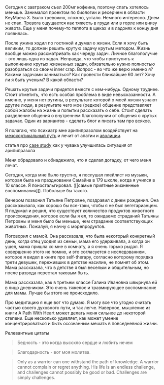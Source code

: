 Сегодня с завтраком съел 200мг кофеина, поэтому спать хотелось меньше. Занимался проектом по биологии и ресерчем в области KeyMaera X. Было тревожно, сложно, устало. Немного интересно. Днем не спал. Тревога ощущается как тяжесть в груди или в горле или внизу живота. Еще у меня почему-то теплота в щеках и в ладонях к концу дня появилась.

После ужина ходил по гостиной и думал о жизни. Если я хочу быть великим, то должен решить крутую задачу крутым методом. Жизнь вообще можно рассматривать как череду задач. Личное благополучие - это лишь одна из задач. Неправда, что чтобы приступить к выполнению крутых жизненных задач, обязательно нужно полностью разобраться со своим inner crap. Вопрос - во что же верю именно я? Какими задачами заниматься? Как провести ближайшие 60 лет? Хочу ли я быть ученым? В какой области?

Решать крутые задачи придется вместе с кем-нибудь. Одному труднее. Стоит отметить, что есть особая проблема в виде невысказанности. А именно, у меня нет рутины, в результате которой о моей жизни узнают другие люди, в результате чего мое (редкое) общение представляет собой жалобы на жизнь и попытки рассказать о себе. Стоит сделать разделение общения о внутреннем благополучии от общения о крутых задачах. Один из вариантов - сделать блог и писать там про всякое.

Я полагаю, что психиатр мне арипипразолом воздействует на [мезокортикальный путь](https://en.wikipedia.org/wiki/Mesocortical_pathway) и лечит от апатии и [аволиции](https://en.wikipedia.org/wiki/Avolition).

статья про [case study](https://www.ncbi.nlm.nih.gov/pmc/articles/PMC4655898/) как у чувака улучшилась ситуация от арипипразола

Меня обрадовало и обнадежило, что я сделал догадку, от чего меня лечат.

Сегодня, когда мне было грустно, я послушал плейлист из музыки, которая была на праздновании Самайна в 179 школе, когда я учился в 10 классе. Я поностальгировал. ([[самые приятные жизненные воспоминания]]). Побольше бы такого.

Вечером позвонил Татьяне Петровне, поздравил с днем рождения. Она рассказывала, как хорошо бы все-таки, чтобы я не был вегетарианцем. Я подумал и решил, что существует количество продуктов животного происхождения, которое если бы я ел, то ожидаемо страданий Татьяны Петровны и меня было бы меньше, чем страдание соответствующих животных. Пожалуй, я начну с морепродуктов.

Поговорил с мамой. Она рассказала, что была некоторый конкретный день, когда отец уходил из семьи, мама его удерживала, а когда он ушел, мама пришла ко мне в комнату, а я очень горько рыдал. Я совершенно этого не помню, и это согласуется с исследованием, которое я видел в книге про self-therapy, согласно которому порядка трети девушек, переживших в детстве насилие, не помнят об этом. Мама рассказала, что в детстве я был веселым и общительным, но после развода перестал таковым быть.

Мама рассказала, как в третьем классе Галина Ивановна швырнула ей в лицо дневником. Это очень тяжелое и травмирующее воспоминание для мамы. Лучше бы этого не происходило.

Про медитацию я еще вот что думаю. Я могу все что угодно считать частью своего духовного пути, и так легче. Наверное, мышление из книги A Path With Heart может делать меня сильнее до некоторой степени. Еще несколько удивляет, как может умение концентрироваться и быть осознанным мешать в повседневной жизни.

Релевантные цитаты
> Бедность - это когда высохло сердце и любить нечем

> Благодарность - вот моя молитва.

> Only as a warrior can one withstand the path of knowledge. A warrior cannot complain or regret anything. His life is an endless challenge, and challenges cannot possibly be good or bad. Challenges are simply challenges.